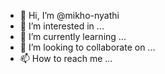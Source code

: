 - 👋 Hi, I’m @mikho-nyathi
- 👀 I’m interested in ...
- 🌱 I’m currently learning ...
- 💞️ I’m looking to collaborate on ...
- 📫 How to reach me ...

<!---
mikho-nyathi/mikho-nyathi is a ✨ special ✨ repository because its `README.md` (this file) appears on your GitHub profile.
You can click the Preview link to take a look at your changes.
--->
